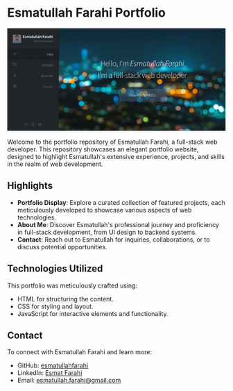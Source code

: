 # Esmatullah Farahi Portfolio

![Screenshot](/images/screenshots/Screenshot-1.png)

Welcome to the portfolio repository of Esmatullah Farahi, a full-stack web developer. This repository showcases an elegant portfolio website, designed to highlight Esmatullah's extensive experience, projects, and skills in the realm of web development.

## Highlights

- **Portfolio Display**: Explore a curated collection of featured projects, each meticulously developed to showcase various aspects of web technologies.
- **About Me**: Discover Esmatullah's professional journey and proficiency in full-stack development, from UI design to backend systems.
- **Contact**: Reach out to Esmatullah for inquiries, collaborations, or to discuss potential opportunities.

## Technologies Utilized

This portfolio was meticulously crafted using:

- HTML for structuring the content.
- CSS for styling and layout.
- JavaScript for interactive elements and functionality.

## Contact

To connect with Esmatullah Farahi and learn more:

- GitHub: [esmatullahfarahi](https://github.com/esmatullahfarahi)
- LinkedIn: [Esmat Farahi](https://www.linkedin.com/esmat-farahi)
- Email: [esmatullah.farahi@gmail.com](mailto:esmatullah.farahi@gmail.com)
